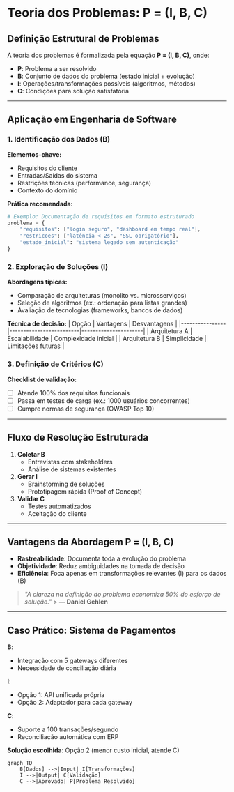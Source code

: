 # Teoria dos Problemas: P = (I, B, C)

## Definição Estrutural de Problemas

A teoria dos problemas é formalizada pela equação **P = (I, B, C)**, onde:

- **P**: Problema a ser resolvido
- **B**: Conjunto de dados do problema (estado inicial + evolução)
- **I**: Operações/transformações possíveis (algoritmos, métodos)
- **C**: Condições para solução satisfatória

---

## Aplicação em Engenharia de Software

### 1. Identificação dos Dados (B)

**Elementos-chave:**

- Requisitos do cliente
- Entradas/Saídas do sistema
- Restrições técnicas (performance, segurança)
- Contexto do domínio

**Prática recomendada:**

```python
# Exemplo: Documentação de requisitos em formato estruturado
problema = {
    "requisitos": ["login seguro", "dashboard em tempo real"],
    "restricoes": ["latência < 2s", "SSL obrigatório"],
    "estado_inicial": "sistema legado sem autenticação"
}
```

### 2. Exploração de Soluções (I)

**Abordagens típicas:**

- Comparação de arquiteturas (monolito vs. microsserviços)
- Seleção de algoritmos (ex.: ordenação para listas grandes)
- Avaliação de tecnologias (frameworks, bancos de dados)

**Técnica de decisão:**
| Opção | Vantagens | Desvantagens |
|----------------|-------------------------|----------------------|
| Arquitetura A | Escalabilidade | Complexidade inicial |
| Arquitetura B | Simplicidade | Limitações futuras |

### 3. Definição de Critérios (C)

**Checklist de validação:**

- [ ] Atende 100% dos requisitos funcionais
- [ ] Passa em testes de carga (ex.: 1000 usuários concorrentes)
- [ ] Cumpre normas de segurança (OWASP Top 10)

---

## Fluxo de Resolução Estruturada

1. **Coletar B**
   - Entrevistas com stakeholders
   - Análise de sistemas existentes
2. **Gerar I**
   - Brainstorming de soluções
   - Prototipagem rápida (Proof of Concept)
3. **Validar C**
   - Testes automatizados
   - Aceitação do cliente

---

## Vantagens da Abordagem P = (I, B, C)

- **Rastreabilidade**: Documenta toda a evolução do problema
- **Objetividade**: Reduz ambiguidades na tomada de decisão
- **Eficiência**: Foca apenas em transformações relevantes (I) para os dados (B)

> _"A clareza na definição do problema economiza 50% do esforço de solução."_ > **— Daniel Gehlen**

---

## Caso Prático: Sistema de Pagamentos

**B**:

- Integração com 5 gateways diferentes
- Necessidade de conciliação diária

**I**:

- Opção 1: API unificada própria
- Opção 2: Adaptador para cada gateway

**C**:

- Suporte a 100 transações/segundo
- Reconciliação automática com ERP

**Solução escolhida**: Opção 2 (menor custo inicial, atende C)

```mermaid
graph TD
    B[Dados] -->|Input| I[Transformações]
    I -->|Output| C[Validação]
    C -->|Aprovado| P[Problema Resolvido]

```
